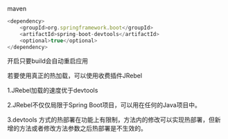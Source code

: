 maven

```javascript
<dependency>
    <groupId>org.springframework.boot</groupId>
    <artifactId>spring-boot-devtools</artifactId>
    <optional>true</optional>
</dependency>
```

开启只要build会自动重启应用



若要使用真正的热加载，可以使用收费插件JRebel



1.JRebel加载的速度优于devtools

2.JRebel不仅仅局限于Spring Boot项目，可以用在任何的Java项目中。

3.devtools 方式的热部署在功能上有限制，方法内的修改可以实现热部署，但新增的方法或者修改方法参数之后热部署是不生效的。